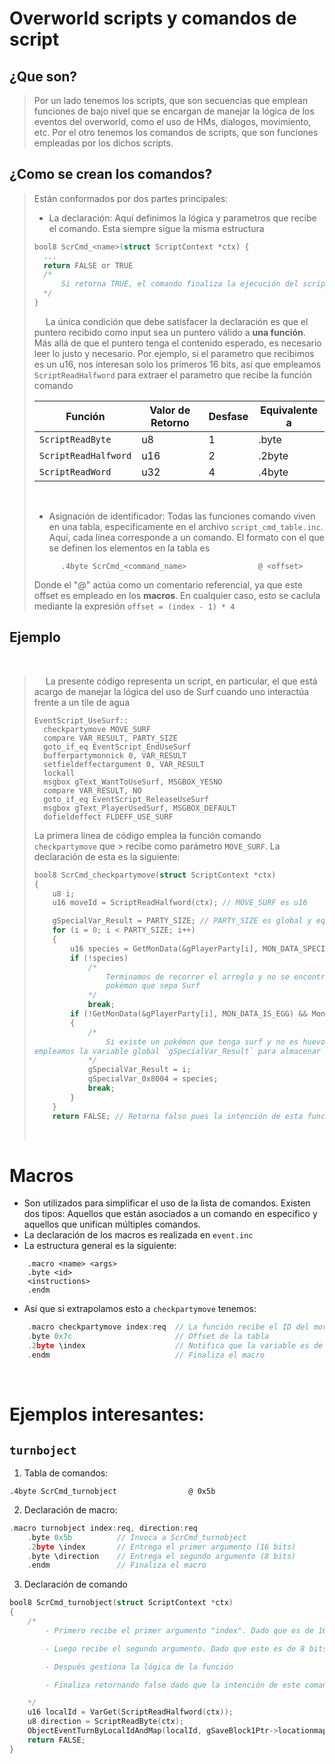 # Overworld scripts y comandos de script

## **¿Que son?**


> Por un lado tenemos los scripts, que son secuencias que emplean funciones de bajo nivel que se encargan de manejar la lógica de los eventos del overworld, como el uso de HMs, dialogos, movimiento, etc. Por el otro tenemos los comandos de scripts, que son funciones empleadas por los dichos scripts.
>


## **¿Como se crean los comandos?**

> Están conformados por dos partes principales:
> - La declaración: Aquí definimos la lógica y parametros que recibe el comando.  Esta siempre sigue la misma estructura
> ``` C
> bool8 ScrCmd_<name>(struct ScriptContext *ctx) {
>   ...
>   return FALSE or TRUE
>   /*
>       Si retorna TRUE, el comando finaliza la ejecución del script
>   */
> }
> ```
>  &emsp; La única condición que debe satisfacer la declaración es que el puntero recibido como input sea un puntero válido a **una función**. Más allá de que el puntero tenga el contenido esperado, es necesario leer lo justo y necesario. Por ejemplo, si el parametro que recibimos es un u16, nos interesan solo los primeros 16 bits, así que empleamos `ScriptReadHalfword` para extraer el parametro que recibe la función comando
> 
> | Función            	| Valor de Retorno 	| Desfase 	| Equivalente a |
> |--------------------	|------------------	|---------	|---------------	|
> | `ScriptReadByte`   	| u8               	| 1       	| .byte         	|
> | `ScriptReadHalfword`| u16              	| 2       	| .2byte        	|
> | `ScriptReadWord`    | u32              	| 4       	| .4byte        	|
>
>
> &emsp;
>
> - Asignación de identificador: Todas las funciones comando viven en una tabla, especificamente en el archivo `script_cmd_table.inc`. Aquí, cada línea corresponde a un comando. El formato con el que se definen los elementos en la tabla es 
> ``` 
>       .4byte ScrCmd_<command_name>                @ <offset>
> ```
> Donde el "@" actúa como un comentario referencial, ya que este offset es empleado en los **macros**. En cualquier caso, esto se caclula mediante la expresión `offset = (index - 1) * 4`



## **Ejemplo**

<br>

> &emsp; La presente código representa un script, en particular, el que está acargo de manejar la lógica del uso de Surf cuando uno interactúa frente a un tile de agua
>
> ```
> EventScript_UseSurf::
> 	checkpartymove MOVE_SURF
> 	compare VAR_RESULT, PARTY_SIZE
> 	goto_if_eq EventScript_EndUseSurf
> 	bufferpartymonnick 0, VAR_RESULT
> 	setfieldeffectargument 0, VAR_RESULT
> 	lockall
> 	msgbox gText_WantToUseSurf, MSGBOX_YESNO
> 	compare VAR_RESULT, NO
> 	goto_if_eq EventScript_ReleaseUseSurf
> 	msgbox gText_PlayerUsedSurf, MSGBOX_DEFAULT
> 	dofieldeffect FLDEFF_USE_SURF
> 
> ```
> 
> La primera linea de código emplea la función comando `checkpartymove` que > recibe como parámetro `MOVE_SURF`. La declaración de esta es la siguiente:
> 
> ``` C
> bool8 ScrCmd_checkpartymove(struct ScriptContext *ctx)
> {
>     u8 i;
>     u16 moveId = ScriptReadHalfword(ctx); // MOVE_SURF es u16
> 
>     gSpecialVar_Result = PARTY_SIZE; // PARTY_SIZE es global y equivale a 6
>     for (i = 0; i < PARTY_SIZE; i++)
>     {
>         u16 species = GetMonData(&gPlayerParty[i], MON_DATA_SPECIES, NULL);
>         if (!species)
>             /* 
>                 Terminamos de recorrer el arreglo y no se encontró un
>                 pokémon que sepa Surf
>             */
>             break;
>         if (!GetMonData(&gPlayerParty[i], MON_DATA_IS_EGG) && MonKnowsMove(&> gPlayerParty[i], moveId) == TRUE)
>         {
>             /*
>                 Si existe un pokémon que tenga surf y no es huevo, entonces 
> empleamos la variable global `gSpecialVar_Result` para almacenar el índice > del pokémon que posee el ataque, mientras que `gSpecialVar_0x8004` contiene > la especie del pokémon que tiene el ataque
>             */
>             gSpecialVar_Result = i;
>             gSpecialVar_0x8004 = species;
>             break;
>         }
>     }
>     return FALSE; // Retorna falso pues la intención de esta función no es > finalizar el script 
> ```
> &emsp;

# Macros

- Son utilizados para simplificar el uso de la lista de comandos. Existen dos tipos: Aquellos que están asociados a un comando en especifico y aquellos que unifican múltiples comandos.
- La declaración de los macros es realizada en `event.inc`
- La estructura general es la siguiente:
```
    .macro <name> <args>
    .byte <id>
    <instructions>
    .endm
```
- Así que si extrapolamos esto a `checkpartymove` tenemos:
``` C
    .macro checkpartymove index:req  // La función recibe el ID del movimiento
	.byte 0x7c                       // Offset de la tabla
	.2byte \index                    // Notifica que la variable es de 16 bits   
	.endm                            // Finaliza el macro
```

<br>

# Ejemplos interesantes:

## **`turnboject`**

1) Tabla de comandos:
```
.4byte ScrCmd_turnobject                @ 0x5b
```
2) Declaración de macro:
``` C
.macro turnobject index:req, direction:req
	.byte 0x5b          // Invoca a ScrCmd_turnobject
	.2byte \index       // Entrega el primer argumento (16 bits)
 	.byte \direction    // Entrega el segundo argumento (8 bits)
	.endm               // Finaliza el macro
```

3) Declaración de comando
``` C
bool8 ScrCmd_turnobject(struct ScriptContext *ctx)
{
    /*
        - Primero recibe el primer argumento "index". Dado que es de 16 bits, entonces lo hace mediante "ReadHalfword"

        - Luego recibe el segundo argumento. Dado que este es de 8 bits, usa ReadByte

        - Después gestiona la lógica de la función

        - Finaliza retornando false dado que la intención de este comando no es finalizar el overworld script que le ejecute.

    */
    u16 localId = VarGet(ScriptReadHalfword(ctx)); 
    u8 direction = ScriptReadByte(ctx);
    ObjectEventTurnByLocalIdAndMap(localId, gSaveBlock1Ptr->locationmapNum, gSaveBlock1Ptr->location.mapGroup, direction);
    return FALSE;
}

```
 